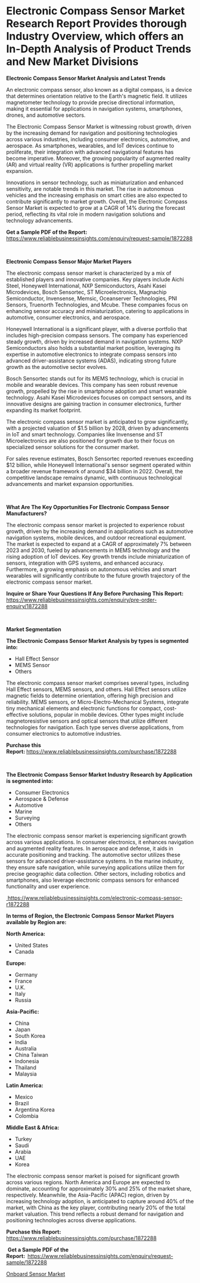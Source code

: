 <p><h1>Electronic Compass Sensor Market Research Report Provides thorough Industry Overview, which offers an In-Depth Analysis of Product Trends and New Market Divisions</h1></p><p><strong>Electronic Compass Sensor Market Analysis and Latest Trends</strong></p>
<p><p>An electronic compass sensor, also known as a digital compass, is a device that determines orientation relative to the Earth's magnetic field. It utilizes magnetometer technology to provide precise directional information, making it essential for applications in navigation systems, smartphones, drones, and automotive sectors.</p><p>The Electronic Compass Sensor Market is witnessing robust growth, driven by the increasing demand for navigation and positioning technologies across various industries, including consumer electronics, automotive, and aerospace. As smartphones, wearables, and IoT devices continue to proliferate, their integration with advanced navigational features has become imperative. Moreover, the growing popularity of augmented reality (AR) and virtual reality (VR) applications is further propelling market expansion.</p><p>Innovations in sensor technology, such as miniaturization and enhanced sensitivity, are notable trends in this market. The rise in autonomous vehicles and the increasing emphasis on smart cities are also expected to contribute significantly to market growth. Overall, the Electronic Compass Sensor Market is expected to grow at a CAGR of 14% during the forecast period, reflecting its vital role in modern navigation solutions and technology advancements.</p></p>
<p><strong>Get a Sample PDF of the Report:&nbsp;</strong> <a href="https://www.reliablebusinessinsights.com/enquiry/request-sample/1872288?utm_campaign=2174&utm_medium=2&utm_source=Github&utm_content=ia&utm_term=10022025&utm_id=electronic-compass-sensor">https://www.reliablebusinessinsights.com/enquiry/request-sample/1872288</a></p>
<p>&nbsp;</p>
<p><strong>Electronic Compass Sensor Major Market Players</strong></p>
<p><p>The electronic compass sensor market is characterized by a mix of established players and innovative companies. Key players include Aichi Steel, Honeywell International, NXP Semiconductors, Asahi Kasei Microdevices, Bosch Sensortec, ST Microelectronics, Magnachip Semiconductor, Invensense, Memsic, Oceanserver Technologies, PNI Sensors, Truenorth Technologies, and Mcube. These companies focus on enhancing sensor accuracy and miniaturization, catering to applications in automotive, consumer electronics, and aerospace.</p><p>Honeywell International is a significant player, with a diverse portfolio that includes high-precision compass sensors. The company has experienced steady growth, driven by increased demand in navigation systems. NXP Semiconductors also holds a substantial market position, leveraging its expertise in automotive electronics to integrate compass sensors into advanced driver-assistance systems (ADAS), indicating strong future growth as the automotive sector evolves.</p><p>Bosch Sensortec stands out for its MEMS technology, which is crucial in mobile and wearable devices. This company has seen robust revenue growth, propelled by the rise in smartphone adoption and smart wearable technology. Asahi Kasei Microdevices focuses on compact sensors, and its innovative designs are gaining traction in consumer electronics, further expanding its market footprint.</p><p>The electronic compass sensor market is anticipated to grow significantly, with a projected valuation of $1.5 billion by 2028, driven by advancements in IoT and smart technology. Companies like Invensense and ST Microelectronics are also positioned for growth due to their focus on specialized sensor solutions for the consumer market.</p><p>For sales revenue estimates, Bosch Sensortec reported revenues exceeding $12 billion, while Honeywell International's sensor segment operated within a broader revenue framework of around $34 billion in 2022. Overall, the competitive landscape remains dynamic, with continuous technological advancements and market expansion opportunities.</p></p>
<p>&nbsp;</p>
<p><strong>What Are The Key Opportunities For Electronic Compass Sensor Manufacturers?</strong></p>
<p><p>The electronic compass sensor market is projected to experience robust growth, driven by the increasing demand in applications such as automotive navigation systems, mobile devices, and outdoor recreational equipment. The market is expected to expand at a CAGR of approximately 7% between 2023 and 2030, fueled by advancements in MEMS technology and the rising adoption of IoT devices. Key growth trends include miniaturization of sensors, integration with GPS systems, and enhanced accuracy. Furthermore, a growing emphasis on autonomous vehicles and smart wearables will significantly contribute to the future growth trajectory of the electronic compass sensor market.</p></p>
<p><strong>Inquire or Share Your Questions If Any Before Purchasing This Report:</strong> <a href="https://www.reliablebusinessinsights.com/enquiry/pre-order-enquiry/1872288?utm_campaign=2174&utm_medium=2&utm_source=Github&utm_content=ia&utm_term=10022025&utm_id=electronic-compass-sensor">https://www.reliablebusinessinsights.com/enquiry/pre-order-enquiry/1872288</a></p>
<p>&nbsp;</p>
<p><strong>Market Segmentation</strong></p>
<p><strong>The Electronic Compass Sensor Market Analysis by types is segmented into:</strong></p>
<p><ul><li>Hall Effect Sensor</li><li>MEMS Sensor</li><li>Others</li></ul></p>
<p><p>The electronic compass sensor market comprises several types, including Hall Effect sensors, MEMS sensors, and others. Hall Effect sensors utilize magnetic fields to determine orientation, offering high precision and reliability. MEMS sensors, or Micro-Electro-Mechanical Systems, integrate tiny mechanical elements and electronic functions for compact, cost-effective solutions, popular in mobile devices. Other types might include magnetoresistive sensors and optical sensors that utilize different technologies for navigation. Each type serves diverse applications, from consumer electronics to automotive industries.</p></p>
<p><strong>Purchase this Report:&nbsp;</strong><a href="https://www.reliablebusinessinsights.com/purchase/1872288?utm_campaign=2174&utm_medium=2&utm_source=Github&utm_content=ia&utm_term=10022025&utm_id=electronic-compass-sensor">https://www.reliablebusinessinsights.com/purchase/1872288</a></p>
<p>&nbsp;</p>
<p><strong>The Electronic Compass Sensor Market Industry Research by Application is segmented into:</strong></p>
<p><ul><li>Consumer Electronics</li><li>Aerospace & Defense</li><li>Automotive</li><li>Marine</li><li>Surveying</li><li>Others</li></ul></p>
<p><p>The electronic compass sensor market is experiencing significant growth across various applications. In consumer electronics, it enhances navigation and augmented reality features. In aerospace and defense, it aids in accurate positioning and tracking. The automotive sector utilizes these sensors for advanced driver-assistance systems. In the marine industry, they ensure safe navigation, while surveying applications utilize them for precise geographic data collection. Other sectors, including robotics and smartphones, also leverage electronic compass sensors for enhanced functionality and user experience.</p></p>
<p><a href="https://www.reliablebusinessinsights.com/electronic-compass-sensor-r1872288?utm_campaign=2174&utm_medium=2&utm_source=Github&utm_content=ia&utm_term=10022025&utm_id=electronic-compass-sensor">&nbsp;https://www.reliablebusinessinsights.com/electronic-compass-sensor-r1872288</a></p>
<p><strong>In terms of Region, the Electronic Compass Sensor Market Players available by Region are:</strong></p>
<p>
    <p> <strong> North America: </strong>
        <ul>
            <li>United States</li>
            <li>Canada</li>
        </ul>
        </p> 
    <p> <strong> Europe: </strong>
        <ul>
            <li>Germany</li>
            <li>France</li>
            <li>U.K.</li>
            <li>Italy</li>
            <li>Russia</li>
        </ul>
        </p> 
    <p> <strong> Asia-Pacific: </strong>
        <ul>
            <li>China</li>
            <li>Japan</li>
            <li>South Korea</li>
            <li>India</li>
            <li>Australia</li>
            <li>China Taiwan</li>
            <li>Indonesia</li>
            <li>Thailand</li>
            <li>Malaysia</li>
        </ul>
        </p> 
    <p> <strong> Latin America: </strong>
        <ul>
            <li>Mexico</li>
            <li>Brazil</li>
            <li>Argentina Korea</li>
            <li>Colombia</li>
        </ul>
        </p> 
    <p> <strong> Middle East & Africa: </strong>
        <ul>
            <li>Turkey</li>
            <li>Saudi</li>
            <li>Arabia</li>
            <li>UAE</li>
            <li>Korea</li>
        </ul>
    </p>
    </p>
<p><p>The electronic compass sensor market is poised for significant growth across various regions. North America and Europe are expected to dominate, accounting for approximately 30% and 25% of the market share, respectively. Meanwhile, the Asia-Pacific (APAC) region, driven by increasing technology adoption, is anticipated to capture around 40% of the market, with China as the key player, contributing nearly 20% of the total market valuation. This trend reflects a robust demand for navigation and positioning technologies across diverse applications.</p></p>
<p><strong>Purchase this Report: </strong><a href="https://www.reliablebusinessinsights.com/purchase/1872288?utm_campaign=2174&utm_medium=2&utm_source=Github&utm_content=ia&utm_term=10022025&utm_id=electronic-compass-sensor">https://www.reliablebusinessinsights.com/purchase/1872288</a></p>
<p>&nbsp;<strong>Get a Sample PDF of the Report:&nbsp;&nbsp;</strong><a href="https://www.reliablebusinessinsights.com/enquiry/request-sample/1872288?utm_campaign=2174&utm_medium=2&utm_source=Github&utm_content=ia&utm_term=10022025&utm_id=electronic-compass-sensor">https://www.reliablebusinessinsights.com/enquiry/request-sample/1872288</a></p>
<p><strong></strong></p>
<p><p><a href="https://github.com/rosamariarocque98/Market-Research-Report-List-1/blob/main/onboard-sensor-market.md?utm_campaign=2174&utm_medium=2&utm_source=Github&utm_content=ia&utm_term=10022025&utm_id=electronic-compass-sensor">Onboard Sensor Market</a></p></p>